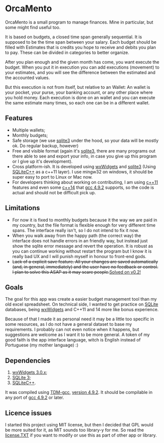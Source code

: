 OrcaMento
=========

OrcaMento is a small program to manage finances. Mine in particular, but some 
might find useful too.

It is based on budgets, a closed time span generally sequential. It is supposed 
to be the time span between your salary. Each budget should be filled with 
Estimates that is credits you hope to receive and debits you plan to pay. These
can be divided in categories to better organize.

After you plan enough and the given month has come, you want execute the 
budget. When you put it in execution you can add executions (movement) to your
estimates, and you will see the difference between the estimated and the 
accounted values.

But this execution is not from itself, but relative to an Wallet: An wallet is
your pocket, your purse, your banking account, or any other place where you 
hold money. Each execution is done on an wallet and you can execute the same
estimate many times, so each one can be in a different wallet.

Features
--------

- Multiple wallets;
- Monthly budgets;
- Safe storage (we use [sqlite3][SQLite] under the hood, so your data will be mostly ok. 
	Do regular backup, however)
- Free and visible format (again it's [sqlite3][SQLite], there are many programs out 
	there able to see and export your info, in case you give up this program or
	I give up it's development).
- Cross platform-ish. It is developed using [wxWidgets][] and [sqlite3][SQLite] (Using 
	[SQLiteC++][] as a c++11 layer). I use mingw32 on windows, it should be super 
	easy to port to Linux or Mac now.
- For developers thinking about working on contributing, I am using [c++11][] 
	features and even some [c++14][] that [gcc 4.9.2][gcc492] supports, so the code is actual and
	should not be difficult pick up.

Limitations
-----------

- For now it is fixed to monthly budgets because it the way we are paid in my 
	country, but the file format is flexible enough for very different time 
	spans. The interface really isn't, so I do not intend to fix it now.
- When you walk away from the happy path (the correct way) the interface does
	not handle errors in an friendly way, but instead just show the sqlite 
	error message and revert the operation. It is robust as you can continue
	working without restart the program but I know it is really bad UX and I
	will punish myself in honour to front-end gods.
- ~~Lack of a explicit save feature. All your changes are saved automatically
	(and, in general, immediately) and the user have no feedback or control.
	I plan to solve this ASAP as it may scare people.~~<ins>Solved on v0.2!</ins>
	
Goals
-----
The goal for this app was create a easier budget management tool than my old
excel spreadsheet. On technical side, I wanted to get practice on [SQLite][]
databases, being [wxWidgets][] and C++11 and 14 more like bonus experience. 

Because of that I made it as personal need it may be a little too specific in 
some resources, as I do not have a general dataset to base my requirements. 
I probably can not even notice when it happens, but suggestions are welcome as
I want it to be more general. A token of my good faith is the app interface language, 
witch is English instead of Portuguese (my mother language) :)

Dependencies
------------
1. [wxWidgets 3.0.x][wxWidgets];
2. [SQLite 3][SQLite];
3. [SQLiteC++][].

It was compiled using [TDM-gcc](http://tdm-gcc.tdragon.net), [version 4.9.2](http://sourceforge.net/projects/tdm-gcc/files/TDM-GCC%20Installer/tdm-gcc-4.9.2.exe/download). 
It should be compilable in any port of [gcc 4.9.2][gcc492] or later.

Licence issues
--------------
I started this project using MIT license, but then I decided that GPL would
be more suited for it, as MIT sounds too library-y for me. So read the [license.TXT](https://github.com/TalesM/orcamento/blob/master/LICENSE.txt)
if you want to modify or use this as part of other app or library.

[SQLite]: http://sqlite.org/
[SQLiteC++]: http://srombauts.github.io/SQLiteCpp/ 
[wxWidgets]: http://wxwidgets.org/
[c++11]: https://gcc.gnu.org/projects/cxx0x.html
[c++14]: https://gcc.gnu.org/projects/cxx1y.html
[gcc492]: https://gcc.gnu.org/gcc-4.9/
